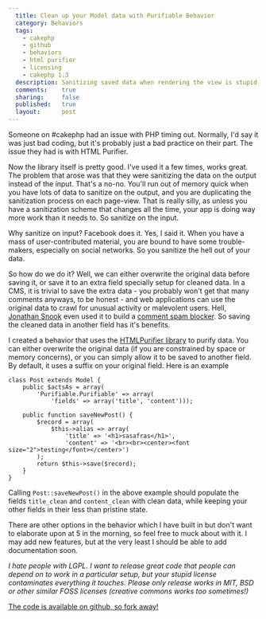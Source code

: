 ```yaml
---
  title: Clean up your Model data with Purifiable Behavior
  category: Behaviors
  tags:
    - cakephp
    - github
    - behaviors
    - html purifier
    - licensing
    - cakephp 1.3
  description: Sanitizing saved data when rendering the view is stupid, and it should be done when creating/updating records.
  comments:    true
  sharing:     false
  published:   true
  layout:      post
---
```


Someone on #cakephp had an issue with PHP timing out. Normally, I'd say it was just bad coding, but it's probably just a bad practice on their part. The issue they had is with HTML Purifier.

Now the library itself is pretty good. I've used it a few times, works great. The problem that arose was that they were sanitizing the data on the output instead of the input. That's a no-no. You'll run out of memory quick when you have lots of data to sanitize on the output, and you are duplicating the sanitization process on each page-view. That is really silly, as unless you have a sanitization scheme that changes all the time, your app is doing way more work than it needs to. So sanitize on the input.

Why sanitize on input? Facebook does it. Yes, I said it. When you have a mass of user-contributed material, you are bound to have some trouble-makers, especially on social networks. So you sanitize the hell out of your data.

So how do we do it? Well, we can either overwrite the original data before saving it, or save it to an extra field specially setup for cleaned data. In a CMS, it is trivial to save the extra data - you probably won't get that many comments anyways, to be honest - and web applications can use the original data to crawl for unusual activity or malevolent users. Hell, [Jonathan Snook](http://snook.ca) even used it to build a [comment spam blocker](http://snook.ca/archives/other/effective_blog_comment_spam_blocker). So saving the cleaned data in another field has it's benefits.

I created a behavior that uses the [HTMLPurifier library](http://htmlpurifier.org) to purify data. You can either overwrite the original data (if you are constrained by space or memory concerns), or you can simply allow it to be saved to another field. By default, it uses a suffix on your original field. Here is an example

``` lang:php
class Post extends Model {
	public $actsAs = array(
		'Purifiable.Purifiable' => array(
			'fields' => array('title', 'content')));

	public function saveNewPost() {
		$record = array(
			$this->alias => array(
				'title' => '<h1>sasafras</h1>',
				'content' => '<br><br><center><font size="2">testing</font></center>')
		);
		return $this->save($record);
	}
}
```

Calling `Post::saveNewPost()` in the above example should populate the fields `title_clean` and `content_clean` with clean data, while keeping your other fields in their less than pristine state.

There are other options in the behavior which I have built in but don't want to elaborate upon at 5 in the morning, so feel free to muck about with it. I may add new features, but at the very least I should be able to add documentation soon.

_I hate people with LGPL. I want to release great code that people can depend on to work in a particular setup, but your stupid license contaminates everything it touches. Please only release works in MIT, BSD or other similar FOSS licenses (creative commons works too sometimes!)_

[The code is available on github, so fork away!](http://github.com/josegonzalez/purifiable)
